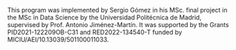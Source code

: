This program was implemented by Sergio Gómez in his MSc. final project in the MSc in Data Science by the Universidad Politécnica de Madrid, supervised by Prof. Antonio Jiménez-Martín.
It was supported by the Grants PID2021-122209OB-C31 and RED2022-134540-T funded by MICIU/AEI/10.13039/501100011033.
